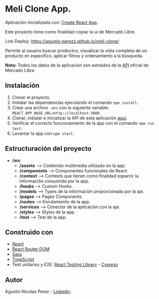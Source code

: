 # Meli Clone App.
 
*Aplicación inicializada con:*  [Create React App](https://create-react-app.dev/).
 
Este proyecto tiene como finalidad copiar la ui de Mercado Libre. 

Link Deploy: https://agustin-perezz.github.io/meli-clone/

Permite al usuario buscar productos, visualizar la vista completa de un producto en específico, aplicar filtros y ordenamiento a la búsqueda.
 
**Nota:** Todos los datos de la aplicación son extraídos de la [API](https://developers.mercadolibre.com.ar/es_ar/api-docs-es) oficial de Mercado Libre.
## Instalación

1. Clonar el proyecto.
2. Instalar las dependencias ejecutando el comando `npm install`.
3. Crear una archivo `.env` con la siguiente variable: `REACT_APP_BASE_URL=http://localhost:3080`.
4. Clonar, instalar e inicializar la API de esta aplicación [aqui](https://github.com/Agustin-Perezz/meli-clone-back-end).
5. Verificar el correcto funcionamiento de la app con el comando `npm run test`.
6. Levantar la app con `npm start`.
     
## Estructuración del proyecto
 
* **/src**
  * **/assets** --> Contenido multimedia utilizado en la app.
  * **/components** --> Componentes funcionales de React.
  * **/context** --> Contexts que tienen como finalidad esparcir la información consumida por la app.
  * **/hooks** --> Custom Hooks.
  * **/models** --> Types de la información proporcionada por la api.
  * **/pages** --> Pages Components.
  * **/routes** --> Enrutamiento de la app.
  * **/services** -->  Conector de la aplicación con la api.
  * **/styles** -->  Styles de la app.
  * **/test** -->  Test de la app.
  
## Construido con

* [React](https://es.reactjs.org/)
* [React Router DOM](https://reactrouter.com/) 
* [Sass](https://sass-lang.com/)
* [TypeScript](https://www.typescriptlang.org/)
* Test unitarios y E2E: [React Testing Library](https://testing-library.com/docs/react-testing-library/intro/) - [Cypress](https://www.cypress.io/)

## Autor

Agustin Nicolas Perez - [Linkedin](https://www.linkedin.com/in/agustinperez-front-end-developer/).

